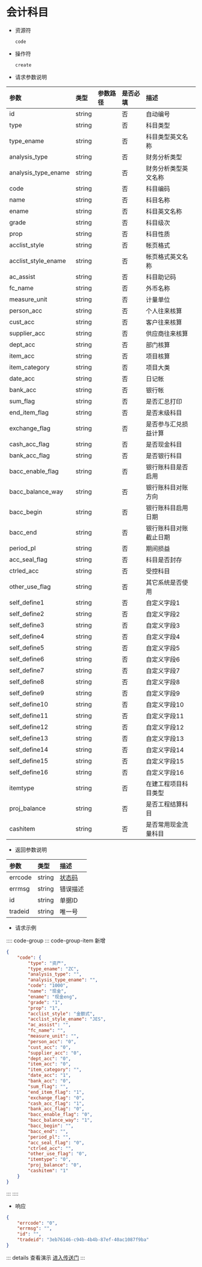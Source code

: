 # 会计科目

- 资源符

  `code`
  
- 操作符

  `create`

- 请求参数说明

|参数|类型|参数路径|是否必填|描述|
|:-|:-|:-|:-|:-|
|id|string||否|自动编号|
|type|string||否|科目类型|
|type_ename|string||否|科目类型英文名称|
|analysis_type|string||否|财务分析类型|
|analysis_type_ename|string||否|财务分析类型英文名称|
|code|string||否|科目编码|
|name|string||否|科目名称|
|ename|string||否|科目英文名称|
|grade|string||否|科目级次|
|prop|string||否|科目性质|
|acclist_style|string||否|帐页格式|
|acclist_style_ename|string||否|帐页格式英文名称|
|ac_assist|string||否|科目助记码|
|fc_name|string||否|外币名称|
|measure_unit|string||否|计量单位|
|person_acc|string||否|个人往来核算|
|cust_acc|string||否|客户往来核算|
|supplier_acc|string||否|供应商往来核算|
|dept_acc|string||否|部门核算|
|item_acc|string||否|项目核算|
|item_category|string||否|项目大类|
|date_acc|string||否|日记帐|
|bank_acc|string||否|银行帐|
|sum_flag|string||否|是否汇总打印|
|end_item_flag|string||否|是否末级科目|
|exchange_flag|string||否|是否参与汇兑损益计算|
|cash_acc_flag|string||否|是否现金科目|
|bank_acc_flag|string||否|是否银行科目|
|bacc_enable_flag|string||否|银行账科目是否启用|
|bacc_balance_way|string||否|银行账科目对账方向|
|bacc_begin|string||否|银行账科目启用日期|
|bacc_end|string||否|银行账科目对账截止日期|
|period_pl|string||否|期间损益|
|acc_seal_flag|string||否|科目是否封存|
|ctrled_acc|string||否|受控科目|
|other_use_flag|string||否|其它系统是否使用|
|self_define1|string||否|自定义字段1|
|self_define2|string||否|自定义字段2|
|self_define3|string||否|自定义字段3|
|self_define4|string||否|自定义字段4|
|self_define5|string||否|自定义字段5|
|self_define6|string||否|自定义字段6|
|self_define7|string||否|自定义字段7|
|self_define8|string||否|自定义字段8|
|self_define9|string||否|自定义字段9|
|self_define10|string||否|自定义字段10|
|self_define11|string||否|自定义字段11|
|self_define12|string||否|自定义字段12|
|self_define13|string||否|自定义字段13|
|self_define14|string||否|自定义字段14|
|self_define15|string||否|自定义字段15|
|self_define16|string||否|自定义字段16|
|itemtype|string||否|在建工程项目科目类型|
|proj_balance|string||否|是否工程结算科目|
|cashitem|string||否|是否常用现金流量科目|

- 返回参数说明

|参数|类型|描述|
|:-|:-|:-|
|errcode|string|[状态码](./../error.md)|
|errmsg|string|错误描述|
|id|string|单据ID|
|tradeid|string|唯一号|

- 请求示例

:::: code-group
::: code-group-item 新增

```json
{
    "code": {
        "type": "资产",
        "type_ename": "ZC",
        "analysis_type": "",
        "analysis_type_ename": "",
        "code": "1000",
        "name": "现金",
        "ename": "现金eng",
        "grade": "1",
        "prop": "1",
        "acclist_style": "金额式",
        "acclist_style_ename": "JES",
        "ac_assist": "",
        "fc_name": "",
        "measure_unit": "",
        "person_acc": "0",
        "cust_acc": "0",
        "supplier_acc": "0",
        "dept_acc": "0",
        "item_acc": "0",
        "item_category": "",
        "date_acc": "1",
        "bank_acc": "0",
        "sum_flag": "",
        "end_item_flag": "1",
        "exchange_flag": "0",
        "cash_acc_flag": "1",
        "bank_acc_flag": "0",
        "bacc_enable_flag": "0",
        "bacc_balance_way": "1",
        "bacc_begin": "",
        "bacc_end": "",
        "period_pl": "",
        "acc_seal_flag": "0",
        "ctrled_acc": "",
        "other_use_flag": "0",
        "itemtype": "0",
        "proj_balance": "0",
        "cashitem": "1"
    }
}
```

:::
::::

- 响应

```json
{
    "errcode": "0",
    "errmsg": "",
    "id": "",
    "tradeid": "3eb76146-c94b-4b4b-87ef-40ac1087f9ba"
}
```

::: details 查看演示
[进入传送门](/images/yonyou/gif/code.gif)
:::

